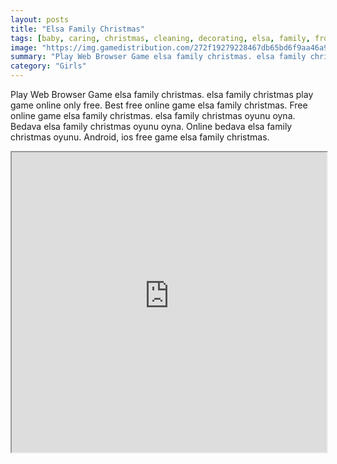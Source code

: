 ```yaml
---
layout: posts
title: "Elsa Family Christmas"
tags: [baby, caring, christmas, cleaning, decorating, elsa, family, frozen, holiday, kids, simulation, skill, free, online, games, oyna, game, free, games, play, play, games]
image: "https://img.gamedistribution.com/272f19279228467db65bd6f9aa46a9d8.jpg"
summary: "Play Web Browser Game elsa family christmas. elsa family christmas play game online only free. Best free online game elsa family christmas. Free online game elsa family christmas. elsa family christmas oyunu oyna. Bedava elsa family christmas oyunu oyna. Online bedava elsa family christmas oyunu. Android, ios free game elsa family christmas."
category: "Girls"
---
```


Play Web Browser Game elsa family christmas. elsa family christmas play game online only free. Best free online game elsa family christmas. Free online game elsa family christmas. elsa family christmas oyunu oyna. Bedava elsa family christmas oyunu oyna. Online bedava elsa family christmas oyunu. Android, ios free game elsa family christmas.

<iframe width="100%" height="480px;" src="https://html5.gamedistribution.com/272f19279228467db65bd6f9aa46a9d8/"></iframe>